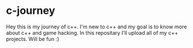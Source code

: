 # c-journey
Hey this is my journey of c++. I'm new to c++ and my goal is to know more about c++ and game hacking. In this repositary I'll upload all of my c++ projects. Will be fun :)
